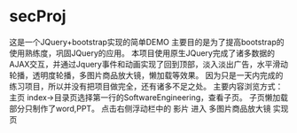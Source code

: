 # secProj
这是一个JQuery+bootstrap实现的简单DEMO
主要目的是为了提高bootstrap的使用熟练度，巩固JQuery的应用。
本项目使用原生JQuery完成了诸多数据的AJAX交互，并通过Jquery事件和动画实现了回到顶部，淡入淡出广告，水平滑动轮播，透明度轮播，多图片商品放大镜，懒加载等效果。
因为只是一天内完成的练习项目，所以并没有把项目做完全，还有诸多不足之处。
主要内容浏览方式：
主页 index->目录页选择第一行的SoftwareEngineering，查看子页。
子页懒加载部分只制作了word,PPT。
点击右侧浮动栏中的 影片 进入 多图片商品放大镜 实现页
